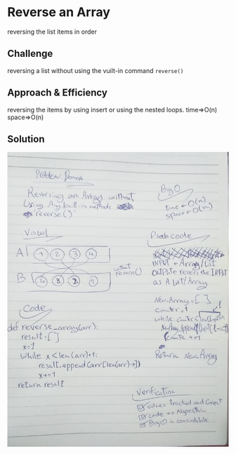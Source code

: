 
# Reverse an Array
reversing the list items in order

## Challenge
reversing a list without using the vuilt-in command `reverse()`

## Approach & Efficiency
reversing the items by using insert or using the nested loops.
time=>O(n) space=>O(n)

## Solution
![image](assets/array-reverse.jpeg)
